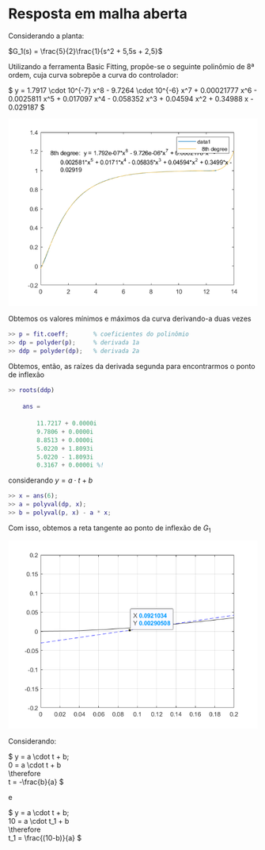 # Resposta em malha aberta

Considerando a planta:

   $G_1(s) = \frac{5}{2}\frac{1}{s^2 + 5,5s + 2,5}$ 

Utilizando a ferramenta Basic Fitting, propõe-se o seguinte polinômio de 8ª ordem, cuja curva sobrepõe a curva do controlador:

$
    y = 1.7917 \cdot 10^{-7} x^8 - 9.7264 \cdot 10^{-6} x^7 + 0.00021777 x^6 - 0.0025811 x^5 + 0.017097 x^4 - 0.058352 x^3 + 0.04594 x^2 + 0.34988 x - 0.029187
$

![G_1](./G_1_step(1).png)

Obtemos os valores mínimos e máximos da curva derivando-a duas vezes

```matlab
>> p = fit.coeff;       % coeficientes do polinômio
>> dp = polyder(p);     % derivada 1a
>> ddp = polyder(dp);   % derivada 2a
```

Obtemos, então, as raízes da derivada segunda para encontrarmos o ponto de inflexão

```matlab
>> roots(ddp)

    ans =

        11.7217 + 0.0000i
        9.7806 + 0.0000i
        8.8513 + 0.0000i
        5.0220 + 1.8093i
        5.0220 - 1.8093i
        0.3167 + 0.0000i %!
```

considerando $y = a \cdot t + b$

```matlab
>> x = ans(6);
>> a = polyval(dp, x);
>> b = polyval(p, x) - a * x;
```

Com isso, obtemos a reta tangente ao ponto de inflexão de $G_1$

![L](./L.png)

Considerando:

$
    y = a \cdot t + b; \
    0 = a \cdot t + b \
    \therefore \
    t = -\frac{b}{a}
$

e

$
    y = a \cdot t + b; \
    10 = a \cdot t_1 + b \
    \therefore \
    t_1 = \frac{(10-b)}{a}
$

